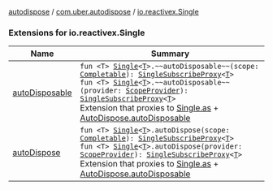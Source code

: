 [autodispose](../../index.md) / [com.uber.autodispose](../index.md) / [io.reactivex.Single](./index.md)

### Extensions for io.reactivex.Single

| Name | Summary |
|---|---|
| [autoDisposable](auto-disposable.md) | `fun <T> `[`Single`](http://reactivex.io/RxJava/2.x/javadoc/io/reactivex/Single.html)`<`[`T`](auto-disposable.md#T)`>.~~autoDisposable~~(scope: `[`Completable`](http://reactivex.io/RxJava/2.x/javadoc/io/reactivex/Completable.html)`): `[`SingleSubscribeProxy`](../-single-subscribe-proxy/index.md)`<`[`T`](auto-disposable.md#T)`>`<br>`fun <T> `[`Single`](http://reactivex.io/RxJava/2.x/javadoc/io/reactivex/Single.html)`<`[`T`](auto-disposable.md#T)`>.~~autoDisposable~~(provider: `[`ScopeProvider`](../-scope-provider/index.md)`): `[`SingleSubscribeProxy`](../-single-subscribe-proxy/index.md)`<`[`T`](auto-disposable.md#T)`>`<br>Extension that proxies to [Single.as](http://reactivex.io/RxJava/2.x/javadoc/io/reactivex/Single.html) + [AutoDispose.autoDisposable](../-auto-dispose/auto-disposable.md) |
| [autoDispose](auto-dispose.md) | `fun <T> `[`Single`](http://reactivex.io/RxJava/2.x/javadoc/io/reactivex/Single.html)`<`[`T`](auto-dispose.md#T)`>.autoDispose(scope: `[`Completable`](http://reactivex.io/RxJava/2.x/javadoc/io/reactivex/Completable.html)`): `[`SingleSubscribeProxy`](../-single-subscribe-proxy/index.md)`<`[`T`](auto-dispose.md#T)`>`<br>`fun <T> `[`Single`](http://reactivex.io/RxJava/2.x/javadoc/io/reactivex/Single.html)`<`[`T`](auto-dispose.md#T)`>.autoDispose(provider: `[`ScopeProvider`](../-scope-provider/index.md)`): `[`SingleSubscribeProxy`](../-single-subscribe-proxy/index.md)`<`[`T`](auto-dispose.md#T)`>`<br>Extension that proxies to [Single.as](http://reactivex.io/RxJava/2.x/javadoc/io/reactivex/Single.html) + [AutoDispose.autoDisposable](../-auto-dispose/auto-disposable.md) |
